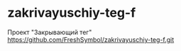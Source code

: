 # zakrivayuschiy-teg-f
Проект "Закрывающий тег"
https://github.com/FreshSymbol/zakrivayuschiy-teg-f.git
